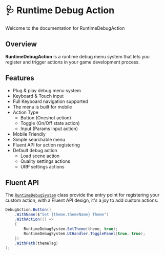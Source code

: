 # 🩺 Runtime Debug Action
Welcome to the documentation for RuntimeDebugAction

<!-- ![RDA Cover](images/rda-as-cover.png) -->

## Overview
**RuntimeDebugAction** is a runtime debug menu system that lets you register and trigger actions in your game development process.

## Features
- Plug & play debug menu system
- Keyboard & Touch input
- Full Keyboard navigation supported
- The menu is built for mobile 
- Action Type
    - Button (Oneshot action)
    - Toggle (On/Off state action)
    - Input (Params input action)
- Mobile Friendly 
- Simple searchable menu
- Fluent API for action registering
- Default debug action 
    - Load scene action 
    - Quality settings actions
    - URP settings actions

## Fluent API
The [`RuntimeDebugSystem`](api/BennyKok.RuntimeDebug.Systems.RuntimeDebugSystem.html) class provide the entry point for registering your custom action, with a Fluent API design, it's a joy to add custom actions. 

```csharp
DebugAction.Button()
    .WithName($"Set {theme.themeName} Theme")
    .WithAction(() =>
    {
        RuntimeDebugSystem.SetTheme(theme, true);
        RuntimeDebugSystem.UIHandler.TogglePanel(true, true);
    })
    .WithPath(themeTag)
);
```